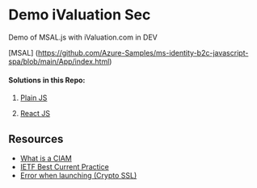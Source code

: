 # Demo iValuation Sec

Demo of MSAL.js with iValuation.com in DEV

[MSAL] (https://github.com/Azure-Samples/ms-identity-b2c-javascript-spa/blob/main/App/index.html)

#### Solutions in this Repo:

1. [Plain JS](./plain-js/README.md)

1. [React JS](./react-js/README.md)

## Resources

- [What is a CIAM](https://auth0.com/blog/what-is-ciam/)
- [IETF Best Current Practice](https://datatracker.ietf.org/doc/html/draft-ietf-oauth-browser-based-apps#section-6.2)
- [Error when launching (Crypto SSL)](https://codedamn.com/news/nodejs/error-0308010c-digital-envelope-routines-unsupported)